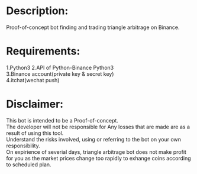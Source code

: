 # Description:
Proof-of-concept bot finding and trading triangle arbitrage on Binance.
# Requirements:
1.Python3 
2.API of Python-Binance Python3<br>
3.Binance account(private key & secret key)<br>
4.itchat(wechat push)
# Disclaimer:
This bot is intended to be a Proof-of-concept.<br> 
The developer will not be responsible for Any losses that are made are as a result of using this tool.<br>
Understand the risks involved, using or referring to the bot on your own responsibility.<br>
On expirience of severial days, triangle arbitrage bot does not make profit for you as the market prices
change too rapidly to exhange coins according to scheduled plan.
